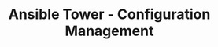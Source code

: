 ---
permalink: /product-documents/ansible-tower/nist-800-53/cm/
layout: control_response
title: Ansible Tower - Configuration Management
category: Product Documents
lead: |
  Control responses for NIST 800-53 rev4.
subnav:
  data: components.ansible-tower.policies.CM-Configuration_Management.component
  href: ['#%', control_key]
  text: control_key
product_info:
  name: Ansible Tower
  opencontrol_component: ansible-tower
  control_family: CM-Configuration_Management
---
